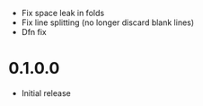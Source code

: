
  * Fix space leak in folds
  * Fix line splitting (no longer discard blank lines)
  * Dfn fix

# 0.1.0.0

* Initial release
